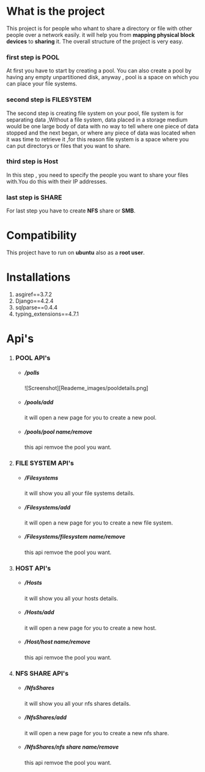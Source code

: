 # What is the project
This project is for people who whant to share a directory or file with other people over a network easily.
it will help you from **mapping physical block devices** to **sharing** it.
The overall structure of the project is very easy.
### first step is  **POOL**
At first you have to start by creating a pool.
You can also create a pool by having any empty unpartitioned disk, anyway , pool is a space on which you can place your file systems.

### second step is **FILESYSTEM**
The second step is creating file system on your pool, file system is for separating data ,Without a file system, data placed in a storage medium would be one large body of data with no way to tell where one piece of data stopped and the next began, or where any piece of data was located when it was time to retrieve it ,for this reason file system is a space where you can put directorys or files that you want to share.

### third step is **Host**
In this step , you need to specify the people you want to share your files with.You do this with their IP addresses.

### last step is **SHARE**
For last step you have to create **NFS** share or **SMB**.



# Compatibility
This project have to run on **ubuntu** also as a **root user**.


# Installations

1. asgiref==3.7.2
2. Django==4.2.4
3. sqlparse==0.4.4
4. typing_extensions==4.7.1


# Api's

1. ### POOL API's

    - ##### /polls
        
        ![Screenshot][Reademe_images/pooldetails.png]

    - ##### /pools/add
        it will open a new page for you to create a new pool.

    - ##### /pools/pool name/remove
        this api remvoe the pool you want.



2. ### FILE SYSTEM API's
    - ##### /Filesystems
        it will show you all your file systems details.

    - ##### /Filesystems/add
        it will open a new page for you to create a new file system.

    - ##### /Filesystems/filesystem name/remove
        this api remvoe the pool you want.



3. ### HOST API's
    - ##### /Hosts
        it will show you all your hosts details.

    - ##### /Hosts/add
        it will open a new page for you to create a new host.

    - ##### /Host/host name/remove
        this api remvoe the pool you want.





4. ### NFS SHARE API's
    - ##### /NfsShares
        it will show you all your nfs shares details.

    - ##### /NfsShares/add
        it will open a new page for you to create a new nfs share.
        
    - ##### /NfsShares/nfs share name/remove
        this api remvoe the pool you want.

[def]: Reademe_images/pooldetails.png